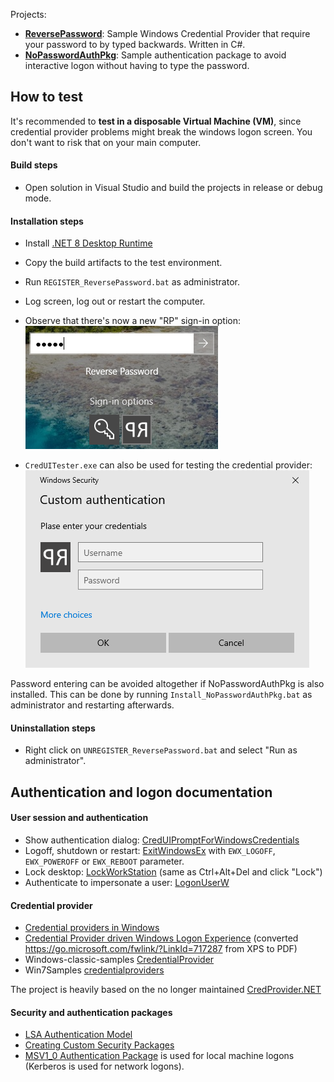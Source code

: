 Projects:
* [**ReversePassword**](ReversePassword/): Sample Windows Credential Provider that require your password to by typed backwards. Written in C#.
* [**NoPasswordAuthPkg**](NoPasswordAuthPkg/): Sample authentication package to avoid interactive logon without having to type the password.

## How to test
It's recommended to **test in a disposable Virtual Machine (VM)**, since credential provider problems might break the windows logon screen. You don't want to risk that on your main computer.

#### Build steps
* Open solution in Visual Studio and build the projects in release or debug mode.

#### Installation steps
* Install [.NET 8 Desktop Runtime](https://dotnet.microsoft.com/en-us/download/dotnet)
* Copy the build artifacts to the test environment.
* Run `REGISTER_ReversePassword.bat` as administrator.
* Log screen, log out or restart the computer.
* Observe that there's now a new "RP" sign-in option:  
![screenshot](Screenshot.png)  

* `CredUITester.exe` can also be used for testing the credential provider:  
![CredUIPrompt](CredUIPrompt.png)  

Password entering can be avoided altogether if NoPasswordAuthPkg is also installed. This can be done by running `Install_NoPasswordAuthPkg.bat` as administrator and restarting afterwards.

#### Uninstallation steps
* Right click on `UNREGISTER_ReversePassword.bat` and select "Run as administrator".


## Authentication and logon documentation

#### User session and authentication
* Show authentication dialog: [CredUIPromptForWindowsCredentials](https://learn.microsoft.com/en-us/windows/win32/api/wincred/nf-wincred-creduipromptforwindowscredentialsw)
* Logoff, shutdown or restart:  [ExitWindowsEx](https://learn.microsoft.com/en-us/windows/win32/api/winuser/nf-winuser-exitwindowsex) with `EWX_LOGOFF`, `EWX_POWEROFF` or `EWX_REBOOT` parameter.
* Lock desktop: [LockWorkStation](https://learn.microsoft.com/en-us/windows/win32/api/winuser/nf-winuser-lockworkstation) (same as Ctrl+Alt+Del and click "Lock")
* Authenticate to impersonate a user: [LogonUserW](https://learn.microsoft.com/en-us/windows/win32/api/winbase/nf-winbase-logonuserw)

#### Credential provider
* [Credential providers in Windows](https://learn.microsoft.com/en-us/windows/win32/secauthn/credential-providers-in-windows)
* [Credential Provider driven Windows Logon Experience](https://github.com/user-attachments/files/22509252/Credential_Provider_Technical_Reference.pdf) (converted https://go.microsoft.com/fwlink/?LinkId=717287 from XPS to PDF)
* Windows-classic-samples [CredentialProvider](https://github.com/microsoft/Windows-classic-samples/tree/main/Samples/CredentialProvider)
* Win7Samples [credentialproviders](https://github.com/microsoft/Windows-classic-samples/tree/main/Samples/Win7Samples/security/credentialproviders)

The project is heavily based on the no longer maintained [CredProvider.NET](https://github.com/SteveSyfuhs/CredProvider.NET)

#### Security and authentication packages
* [LSA Authentication Model](https://learn.microsoft.com/en-us/windows/win32/secauthn/lsa-authentication-model)
* [Creating Custom Security Packages](https://learn.microsoft.com/en-us/windows/win32/secauthn/creating-custom-security-packages)
* [MSV1_0 Authentication Package](https://learn.microsoft.com/en-us/windows/win32/secauthn/msv1-0-authentication-package) is used for local machine logons (Kerberos is used for network logons).
